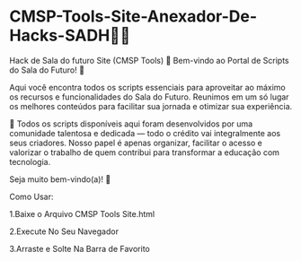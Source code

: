 # CMSP-Tools-Site-Anexador-De-Hacks-SADH👩‍💻
Hack de Sala do futuro Site (CMSP Tools) 🎉 Bem-vindo ao Portal de Scripts do Sala do Futuro! 🚀

Aqui você encontra todos os scripts essenciais para aproveitar ao máximo os recursos e funcionalidades do Sala do Futuro. Reunimos em um só lugar os melhores conteúdos para facilitar sua jornada e otimizar sua experiência.

🔧 Todos os scripts disponíveis aqui foram desenvolvidos por uma comunidade talentosa e dedicada — todo o crédito vai integralmente aos seus criadores. Nosso papel é apenas organizar, facilitar o acesso e valorizar o trabalho de quem contribui para transformar a educação com tecnologia.

Seja muito bem-vindo(a)! 🚀


Como Usar:

1.Baixe o Arquivo CMSP Tools Site.html

2.Execute No Seu Navegador

3.Arraste e Solte Na Barra de Favorito
